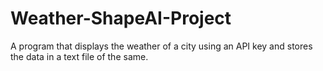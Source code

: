 # Weather-ShapeAI-Project
A program that displays the weather of a city using an API key and stores the data in a text file of the same.

